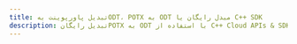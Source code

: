 ---title: تبدیل پاورپوینت بهODT، POTX به ODT مبدل رایگان یا C++ SDKdescription: تبدیل رایگانPOTX به ODT با استفاده از C++ Cloud APIs & SDK. همچنین اسناد Microsoft PowerPoint را در Cloud ایجاد، ویرایش و رندر کنید.---